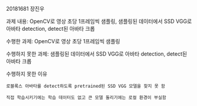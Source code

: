 20181681 장진우

과제 내용: OpenCV로 영상 초당 1프레임씩 샘플링, 샘플링된 데이터에서 SSD VGG로 아바타 detection, detect된 아바타 크롭

수행한 과제: OpenCV로 영상 초당 1프레임씩 샘플링

수행하지 못한 과제: 샘플링된 데이터에서 SSD VGG로 아바타 detection, detect된 아바타 크롭

수행하지 못한 이유

    로블록스 아바타를 detect하도록 pretrained된 SSD VGG 모델을 찾지 못 함
  
    직접 학습시키기에는 학습 데이터도 없고 큰 모델 돌리기에는 로컬 환경이 부실함
  
